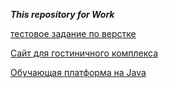 _**This repository for Work**_

[тестовое задание по верстке](https://rooozaliya.github.io/lol/index.html)

[Сайт для гостиничного комплекса](https://rooozaliya.github.io/mob/page1.html)

[Обучающая платформа на Java](https://github.com/rooozaliya/quiz)
